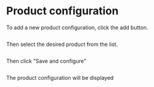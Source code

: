 # Product configuration

To add a new product configuration, click the add button.

<img srcset="/layerstack/images/add-product-config.jpg 2x">

Then select the desired product from the list.

<img srcset="/layerstack/images/product-list.jpg 2x" class="border">

Then click "Save and configure"

<img srcset="/layerstack/images/product-config-form.jpg 2x">

The product configuration will be displayed

<img srcset="/layerstack/images/product-config.jpg 2x">

